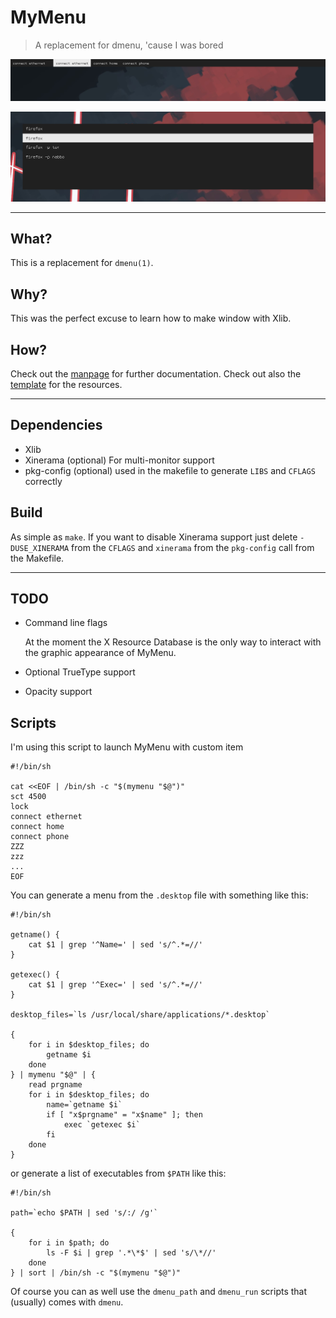 # MyMenu

> A replacement for dmenu, 'cause I was bored

![MyMenu works!](screen.png)

![MyMenu alternate layout](screen-alt.png)

---

## What?

This is a replacement for `dmenu(1)`.

## Why?

This was the perfect excuse to learn how to make window with Xlib.

## How?

Check out the [manpage](mymenu.1) for further documentation. Check out
also the [template](Xexample) for the resources.

---

## Dependencies

 - Xlib
 - Xinerama (optional)
   For multi-monitor support
 - pkg-config (optional)
   used in the makefile to generate `LIBS` and `CFLAGS` correctly

## Build

As simple as `make`. If you want to disable Xinerama support just
delete `-DUSE_XINERAMA` from the `CFLAGS` and `xinerama` from the
`pkg-config` call from the Makefile.

---

## TODO

 - Command line flags
 
   At the moment the X Resource Database is the only way to interact
   with the graphic appearance of MyMenu.

 - Optional TrueType support
 
 - Opacity support

## Scripts

I'm using this script to launch MyMenu with custom item

``` shell
#!/bin/sh

cat <<EOF | /bin/sh -c "$(mymenu "$@")"
sct 4500
lock
connect ethernet
connect home
connect phone
ZZZ
zzz
...
EOF
```

You can generate a menu from the `.desktop` file with something like
this:

``` shell
#!/bin/sh

getname() {
    cat $1 | grep '^Name=' | sed 's/^.*=//'
}

getexec() {
    cat $1 | grep '^Exec=' | sed 's/^.*=//'
}

desktop_files=`ls /usr/local/share/applications/*.desktop`

{
    for i in $desktop_files; do
        getname $i
    done
} | mymenu "$@" | {
    read prgname
    for i in $desktop_files; do
        name=`getname $i`
        if [ "x$prgname" = "x$name" ]; then
            exec `getexec $i`
        fi
    done
}
```

or generate a list of executables from `$PATH` like this:

``` shell
#!/bin/sh

path=`echo $PATH | sed 's/:/ /g'`

{
    for i in $path; do
        ls -F $i | grep '.*\*$' | sed 's/\*//'
    done
} | sort | /bin/sh -c "$(mymenu "$@")"
```

Of course you can as well use the `dmenu_path` and `dmenu_run` scripts
that (usually) comes with `dmenu`.
